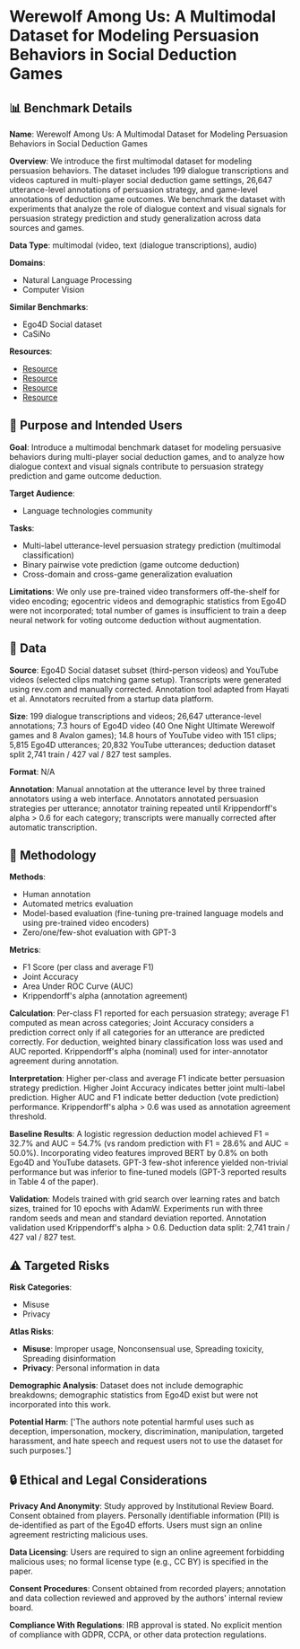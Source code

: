 # Werewolf Among Us: A Multimodal Dataset for Modeling Persuasion Behaviors in Social Deduction Games

## 📊 Benchmark Details

**Name**: Werewolf Among Us: A Multimodal Dataset for Modeling Persuasion Behaviors in Social Deduction Games

**Overview**: We introduce the first multimodal dataset for modeling persuasion behaviors. The dataset includes 199 dialogue transcriptions and videos captured in multi-player social deduction game settings, 26,647 utterance-level annotations of persuasion strategy, and game-level annotations of deduction game outcomes. We benchmark the dataset with experiments that analyze the role of dialogue context and visual signals for persuasion strategy prediction and study generalization across data sources and games.

**Data Type**: multimodal (video, text (dialogue transcriptions), audio)

**Domains**:
- Natural Language Processing
- Computer Vision

**Similar Benchmarks**:
- Ego4D Social dataset
- CaSiNo

**Resources**:
- [Resource](https://persuasion-deductiongame.socialai-data.org)
- [Resource](https://en.wikipedia.org/wiki/Ultimate_Werewolf#One_Night_roles)
- [Resource](https://en.wikipedia.org/wiki/The_Resistance_(game)#Avalon_variant)
- [Resource](https://beta.openai.com/)

## 🎯 Purpose and Intended Users

**Goal**: Introduce a multimodal benchmark dataset for modeling persuasive behaviors during multi-player social deduction games, and to analyze how dialogue context and visual signals contribute to persuasion strategy prediction and game outcome deduction.

**Target Audience**:
- Language technologies community

**Tasks**:
- Multi-label utterance-level persuasion strategy prediction (multimodal classification)
- Binary pairwise vote prediction (game outcome deduction)
- Cross-domain and cross-game generalization evaluation

**Limitations**: We only use pre-trained video transformers off-the-shelf for video encoding; egocentric videos and demographic statistics from Ego4D were not incorporated; total number of games is insufficient to train a deep neural network for voting outcome deduction without augmentation.

## 💾 Data

**Source**: Ego4D Social dataset subset (third-person videos) and YouTube videos (selected clips matching game setup). Transcripts were generated using rev.com and manually corrected. Annotation tool adapted from Hayati et al. Annotators recruited from a startup data platform.

**Size**: 199 dialogue transcriptions and videos; 26,647 utterance-level annotations; 7.3 hours of Ego4D video (40 One Night Ultimate Werewolf games and 8 Avalon games); 14.8 hours of YouTube video with 151 clips; 5,815 Ego4D utterances; 20,832 YouTube utterances; deduction dataset split 2,741 train / 427 val / 827 test samples.

**Format**: N/A

**Annotation**: Manual annotation at the utterance level by three trained annotators using a web interface. Annotators annotated persuasion strategies per utterance; annotator training repeated until Krippendorff's alpha > 0.6 for each category; transcripts were manually corrected after automatic transcription.

## 🔬 Methodology

**Methods**:
- Human annotation
- Automated metrics evaluation
- Model-based evaluation (fine-tuning pre-trained language models and using pre-trained video encoders)
- Zero/one/few-shot evaluation with GPT-3

**Metrics**:
- F1 Score (per class and average F1)
- Joint Accuracy
- Area Under ROC Curve (AUC)
- Krippendorff's alpha (annotation agreement)

**Calculation**: Per-class F1 reported for each persuasion strategy; average F1 computed as mean across categories; Joint Accuracy considers a prediction correct only if all categories for an utterance are predicted correctly. For deduction, weighted binary classification loss was used and AUC reported. Krippendorff's alpha (nominal) used for inter-annotator agreement during annotation.

**Interpretation**: Higher per-class and average F1 indicate better persuasion strategy prediction. Higher Joint Accuracy indicates better joint multi-label prediction. Higher AUC and F1 indicate better deduction (vote prediction) performance. Krippendorff's alpha > 0.6 was used as annotation agreement threshold.

**Baseline Results**: A logistic regression deduction model achieved F1 = 32.7% and AUC = 54.7% (vs random prediction with F1 = 28.6% and AUC = 50.0%). Incorporating video features improved BERT by 0.8% on both Ego4D and YouTube datasets. GPT-3 few-shot inference yielded non-trivial performance but was inferior to fine-tuned models (GPT-3 reported results in Table 4 of the paper).

**Validation**: Models trained with grid search over learning rates and batch sizes, trained for 10 epochs with AdamW. Experiments run with three random seeds and mean and standard deviation reported. Annotation validation used Krippendorff's alpha > 0.6. Deduction data split: 2,741 train / 427 val / 827 test.

## ⚠️ Targeted Risks

**Risk Categories**:
- Misuse
- Privacy

**Atlas Risks**:
- **Misuse**: Improper usage, Nonconsensual use, Spreading toxicity, Spreading disinformation
- **Privacy**: Personal information in data

**Demographic Analysis**: Dataset does not include demographic breakdowns; demographic statistics from Ego4D exist but were not incorporated into this work.

**Potential Harm**: ['The authors note potential harmful uses such as deception, impersonation, mockery, discrimination, manipulation, targeted harassment, and hate speech and request users not to use the dataset for such purposes.']

## 🔒 Ethical and Legal Considerations

**Privacy And Anonymity**: Study approved by Institutional Review Board. Consent obtained from players. Personally identifiable information (PII) is de-identified as part of the Ego4D efforts. Users must sign an online agreement restricting malicious uses.

**Data Licensing**: Users are required to sign an online agreement forbidding malicious uses; no formal license type (e.g., CC BY) is specified in the paper.

**Consent Procedures**: Consent obtained from recorded players; annotation and data collection reviewed and approved by the authors' internal review board.

**Compliance With Regulations**: IRB approval is stated. No explicit mention of compliance with GDPR, CCPA, or other data protection regulations.
